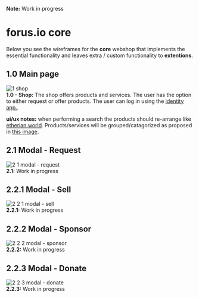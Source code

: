 **Note:** Work in progress

# forus.io core

Below you see the wireframes for the **core** webshop that implements the essential functionality and leaves extra / custom functionality to **extentions**.

## 1.0 Main page
![1 shop](https://user-images.githubusercontent.com/30194799/37429628-32aa7b70-27d0-11e8-8e28-c7f6d83dd2cc.png)  
**1.0 - Shop:** The shop offers products and services. The user has the option to either request or offer products. The user can log in using the [identity app.](https://github.com/teamforus/concept-identity).

**ui/ux notes:** when performing a search the products should re-arrange like [etherian.world](https://etherian.world). Products/services will be grouped/catagorized as proposed in [this image](https://user-images.githubusercontent.com/30194799/37451861-378892fe-2833-11e8-9894-ced81ed4710a.png).

## 2.1 Modal - Request
![2 1 modal - request](https://user-images.githubusercontent.com/30194799/37429641-3f28f700-27d0-11e8-9130-0079cbc21d60.png)  
**2.1:** Work in progress

## 2.2.1 Modal - Sell
![2 2 1 modal - sell](https://user-images.githubusercontent.com/30194799/37429651-473b92c2-27d0-11e8-9cd7-5d9d823475c7.png)  
**2.2.1:** Work in progress

## 2.2.2 Modal - Sponsor
![2 2 2 modal - sponsor](https://user-images.githubusercontent.com/30194799/37429661-4f47fa6e-27d0-11e8-95b6-4ac35d19edc1.png)  
**2.2.2:** Work in progress

## 2.2.3 Modal - Donate
![2 2 3 modal - donate](https://user-images.githubusercontent.com/30194799/37429674-5b8e5aca-27d0-11e8-9c69-6f41988c8f23.png)  
**2.2.3:** Work in progress


